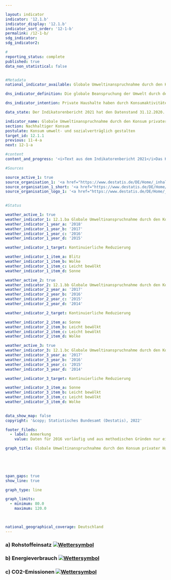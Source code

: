 ```yaml
---

layout: indicator    
indicator: '12.1.b'    
indicator_display: '12.1.b'    
indicator_sort_order: '12-1-b'    
permalink: /12-1-b/    
sdg_indicator:     
sdg_indicator2:     

#
reporting_status: complete    
published: true    
data_non_statistical: false    


#Metadata    
national_indicator_available: Globale Umweltinanspruchnahme durch den Konsum privater Haushalte    

dns_indicator_definition: Die globale Beanspruchung der Umwelt durch den Konsum privater Haushalte wird hier durch drei Indikatoren dargestellt. Das sind im Einzelnen der in- und ausländische Energieverbrauch, Ausstoß von Kohlendioxid (CO2) und Rohstoffeinsatz im Zusammenhang mit der Produktion und dem Verbrauch aller Güter für die Konsumaktivitäten inländischer privater Haushalte.    

dns_indicator_intention: Private Haushalte haben durch Konsumaktivitäten einen wesentlichen Anteil am Ressourcenverbrauch einer Volkswirtschaft. Dieser Verbrauch erstreckt sich jedoch nicht nur auf das Inland, sondern findet durch die Produktion importierter Güter auch indirekt im Ausland statt. Der Indikator gibt daher Aufschluss über die globale Umweltinanspruchnahme durch Konsumaktivitäten privater Haushalte. Mit einer Minderung beispielsweise des Energieverbrauchs werden Ressourcen im In- und Ausland eingespart und klimaschädliche Kohlendioxidemissionen vermieden. Ziel der Bundesregierung ist es, die Umweltinanspruchnahme in Zusammenhang mit den Konsumaktivitäten privater Haushalte in allen drei Bereichen kontinuierlich zu reduzieren.    

data_state: Der Indikatorenbericht 2021 hat den Datenstand 31.12.2020. Die Daten auf der DNS-Online Plattform werden regelmäßig aktualisiert, sodass online aktuellere Daten verfügbar sein können als im Indikatorenbericht 2021 veröffentlicht.    

indicator_name: Globale Umweltinanspruchnahme durch den Konsum privater Haushalte    
section: Nachhaltiger Konsum    
postulate: Konsum umwelt- und sozialverträglich gestalten    
target_id: 12.1.1    
previous: 11-4-a    
next: 12-1-a    

#content     
content_and_progress: '<i>Text aus dem Indikatorenbericht 2021</i>Das Konsumverhalten privater Haushalte hat verschiedene Auswirkungen auf die Umwelt. Der Indikator stellt drei der verantwortlichen Einflussfaktoren, nämlich Energie, CO2-Emissionen und den Rohstoffeinsatz, dar. Die zugehörigen Daten werden in den Umweltökonomischen Gesamtrechnungen aus verschiedenen amtlichen und nichtamtlichen Quellen errechnet.<br>Ressourcen können direkt oder indirekt durch Haushalte konsumiert werden. Der Einsatz von Erdgas, etwa zum Heizen, oder von Kraftstoff im Straßenverkehr, aber auch der Verzehr von Nahrung zählen zum direkten Konsum. Zudem werden Ressourcen auch während des gesamten Herstellungsprozesses von Konsumgütern und deren Transport im In- und Ausland in den Gütern gebunden oder verbraucht. Der Konsum erfolgt dann indirekt bei Erwerb und Nutzung dieser Güter durch inländische private Haushalte. Beide Arten des Konsums werden mit dem vorliegenden Indikator erfasst und getrennt für Energie, Rohstoffe und CO2 dargestellt.<br>Rohstoffeinsatz, Energieverbrauch und CO2-Ausstoß sind eng miteinander verbunden. Der stoffliche Einsatz von Kohle, Öl oder Gas in Kraftwerken und Heizungen zur Produktion von Strom und Wärme ist gleichzeitig ein Verbrauch von Energie. Zudem zieht das Verbrennen von Energieträgern in der Regel auch den Ausstoß von CO2 nach sich.<br>Der Einsatz von Rohstoffen umfasst jedoch nicht nur Energieträger. Dies wird auch in den Zeitreihen offenbar: Während die Daten für Energieverbrauch und Emissionen einen wellenförmigen, insgesamt rückläufigen Verlauf aufweisen, ist diese Entwicklung für den Rohstoffeinsatz weniger markant. In den Rohstoffeinsatz fließen nämlich neben abiotischen Rohstoffen, zu denen neben Energieträgern beispielsweise auch andere mineralische Rohstoffe wie Sand oder Salze gehören, auch erneuerbare Rohstoffe, wie land- und forstwirtschaftliche Erzeugnisse. Während der Einsatz von abiotischen Rohstoffen kontinuierlich sinkt, gibt es im Bereich der landwirtschaftlichen Erzeugnisse größere Schwankungen. Dies führte für den Zeitraum 2010 bis 2016 insgesamt zu einem leichten Rückgang um 3&nbsp;%.<br>Im gleichen Zeitraum verzeichnete der Energieverbrauch dagegen einen Rückgang um 6&nbsp;%. Verluste, die bei der Erzeugung von Strom und Fernwärme für den Konsum privater Haushalte anfallen, sind dabei im indirekten Verbrauch berücksichtigt. Der Energieverbrauch lässt sich in die Bedarfsfelder Wohnen, Mobilität, Ernährung, sonstige Produkte und Dienstleistungen gliedern. Der Bereich Wohnen machte dabei im Jahr 2016 mit insgesamt rund 3 402 Petajoule (36&nbsp;% des Gesamtverbrauchs der privaten Haushalte) den größten Teil aus.<br>Die CO2-Emissionen zeigen eine ähnliche Entwicklung. Die überwiegenden Mengen an Emissionen entstehen bereits indirekt bei der Produktion der Konsumgüter im In- und Ausland und nicht erst beim Konsum der Güter selbst. Insgesamt betrugen die CO2-Emissionen durch den Konsum privater Haushalte im Jahr 2016 667 Millionen Tonnen. Dabei lag das Verhältnis zwischen direkten und indirekten Emissionen bei rund 1:2. Zwischen 2010 und 2016 sanken die direkten CO2-Emissionen um 6&nbsp;% und der Emissionsgehalt der Konsumgüter um 1&nbsp;%. Die letzten fünf Jahre zeigen hingegen insgesamt keinen Rückgang, sondern einen leichten Zuwachs der Emissionen.<br>Dieser Indikator weist Querbezüge zum Indikator 8.1 „Gesamtrohstoffproduktivität“ auf.'    

#Sources    

source_active_1: true
source_organisation_1: '<a href="https://www.destatis.de/DE/Home/_inhalt.html">Statistisches Bundesamt</a>'
source_organisation_1_short: '<a href="https://www.destatis.de/DE/Home/_inhalt.html">Statistisches Bundesamt (Destatis)</a>'
source_organisation_logo_1: '<a href="https://www.destatis.de/DE/Home/_inhalt.html"><img src="https://g205sdgs.github.io/sdg-indicators/public/logos/destatis.png" alt="Statistisches Bundesamt" title=" Klicken Sie hier um zur Homepage der Organisation Statistisches Bundesamt zu gelangen." style="height:60px; width:148px; border: transparent"/></a>'
    

#Status    

weather_active_1: true
weather_indicator_1: 12.1.ba Globale Umweltinanspruchnahme durch den Konsum privater Haushalte - Rohstoffeinsatz
weather_indicator_1_year_a: '2018'
weather_indicator_1_year_b: '2017'
weather_indicator_1_year_c: '2016'
weather_indicator_1_year_d: '2015'

weather_indicator_1_target: Kontinuierliche Reduzierung

weather_indicator_1_item_a: Blitz
weather_indicator_1_item_b: Wolke
weather_indicator_1_item_c: Leicht bewölkt
weather_indicator_1_item_d: Sonne

weather_active_2: true
weather_indicator_2: 12.1.bb Globale Umweltinanspruchnahme durch den Konsum privater Haushalte - Energieverbrauch
weather_indicator_2_year_a: '2017'
weather_indicator_2_year_b: '2016'
weather_indicator_2_year_c: '2015'
weather_indicator_2_year_d: '2014'

weather_indicator_2_target: Kontinuierliche Reduzierung

weather_indicator_2_item_a: Sonne
weather_indicator_2_item_b: Leicht bewölkt
weather_indicator_2_item_c: Leicht bewölkt
weather_indicator_2_item_d: Wolke

weather_active_3: true
weather_indicator_3: 12.1.bc Globale Umweltinanspruchnahme durch den Konsum privater Haushalte - CO2-Emissionen
weather_indicator_3_year_a: '2017'
weather_indicator_3_year_b: '2016'
weather_indicator_3_year_c: '2015'
weather_indicator_3_year_d: '2014'

weather_indicator_3_target: Kontinuierliche Reduzierung

weather_indicator_3_item_a: Sonne
weather_indicator_3_item_b: Leicht bewölkt
weather_indicator_3_item_c: Leicht bewölkt
weather_indicator_3_item_d: Wolke
    

data_show_map: false    
copyright: '&copy; Statistisches Bundesamt (Destatis), 2022'    

footer_fileds:
  - label: Anmerkung
    value: Daten für 2016 vorläufig und aus methodischen Gründen nur eingeschränkt mit den Vorjahren vergleichbar. Die Daten basieren auf einer Sonderauswertung.    

graph_title: Globale Umweltinanspruchnahme durch den Konsum privater Haushalte    

    

    

span_gaps: true    
show_line: true    

graph_type: line    

graph_limits: 
  - minimum: 80.0
    maximum: 120.0    

        

national_geographical_coverage: Deutschland    
---
```



<div>
  <div class="my-header">
    <h3>a) Rohstoffeinsatz
      <a href="https:/dnsTestEnvironment.github.io/dns-indicators/status"><img src="https://g205sdgs.github.io/sdg-indicators/public/Wettersymbole/Blitz.png" title="Text will follow soon" alt="Wettersymbol"/>
      </a>
    </h3>
  </div>
  <div class="my-header-note">
  </div>
</div>
<div>
  <div class="my-header">
    <h3>b) Energieverbrauch
      <a href="https:/dnsTestEnvironment.github.io/dns-indicators/status"><img src="https://g205sdgs.github.io/sdg-indicators/public/Wettersymbole/Sonne.png" title="Text will follow soon" alt="Wettersymbol"/>
      </a>
    </h3>
  </div>
  <div class="my-header-note">
  </div>
</div>
<div>
  <div class="my-header">
    <h3>c) CO2-Emissionen
      <a href="https:/dnsTestEnvironment.github.io/dns-indicators/status"><img src="https://g205sdgs.github.io/sdg-indicators/public/Wettersymbole/Sonne.png" title="Text will follow soon" alt="Wettersymbol"/>
      </a>
    </h3>
  </div>
  <div class="my-header-note">
  </div>
</div>